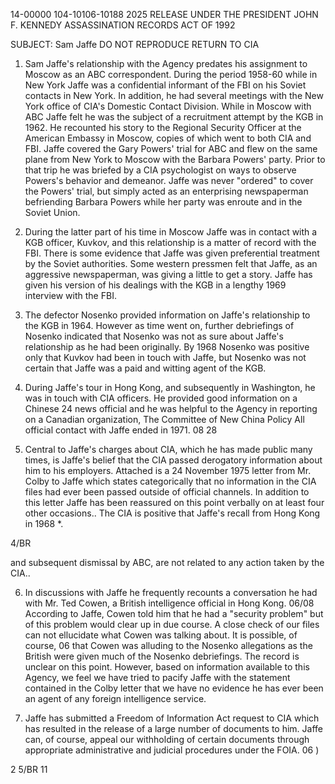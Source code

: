 14-00000
104-10106-10188 2025 RELEASE UNDER THE PRESIDENT JOHN F. KENNEDY ASSASSINATION RECORDS ACT OF 1992

SUBJECT: Sam Jaffe
DO NOT REPRODUCE
RETURN TO CIA

1. Sam Jaffe's relationship with the Agency predates his assignment to Moscow as an ABC correspondent. During the period 1958-60 while in New York Jaffe was a confidential informant of the FBI on his Soviet contacts in New York. In addition, he had several meetings with the New York office of CIA's Domestic Contact Division. While in Moscow with ABC Jaffe felt he was the subject of a recruitment attempt by the KGB in 1962. He recounted his story to the Regional Security Officer at the American Embassy in Moscow, copies of which went to both CIA and FBI. Jaffe covered the Gary Powers' trial for ABC and flew on the same plane from New York to Moscow with the Barbara Powers' party. Prior to that trip he was briefed by a CIA psychologist on ways to observe Powers's behavior and demeanor. Jaffe was never "ordered" to cover the Powers' trial, but simply acted as an enterprising newspaperman befriending Barbara Powers while her party was enroute and in the Soviet Union.

2. During the latter part of his time in Moscow Jaffe was in contact with a KGB officer, Kuvkov, and this relationship is a matter of record with the FBI. There is some evidence that Jaffe was given preferential treatment by the Soviet authorities. Some western pressmen felt that Jaffe, as an aggressive newspaperman, was giving a little to get a story. Jaffe has given his version of his dealings with the KGB in a lengthy 1969 interview with the FBI.

3. The defector Nosenko provided information on Jaffe's relationship to the KGB in 1964. However as time went on, further debriefings of Nosenko indicated that Nosenko was not as sure about Jaffe's relationship as he had been originally. By 1968 Nosenko was positive only that Kuvkov had been in touch with Jaffe, but Nosenko was not certain that Jaffe was a paid and witting agent of the KGB.

4. During Jaffe's tour in Hong Kong, and subsequently in Washington, he was in touch with CIA officers. He provided good information on a Chinese 24 news official and he was helpful to the Agency in reporting on a Canadian
organization, The Committee of New China Policy All official contact with
Jaffe ended in 1971.
08
28

5. Central to Jaffe's charges about CIA, which he has made public many times, is Jaffe's belief that the CIA passed derogatory information about him to his employers. Attached is a 24 November 1975 letter from Mr. Colby to Jaffe which states categorically that no information in the CIA files had ever been passed outside of official channels. In addition to this letter Jaffe has been reassured on this point verbally on at least four other occasions.. The CIA is positive that Jaffe's recall from Hong Kong in 1968
*.

4/BR

and subsequent dismissal by ABC, are not related to any action taken by the
CIA..

6. In discussions with Jaffe he frequently recounts a conversation he
had with Mr. Ted Cowen, a British intelligence official in Hong Kong. 06/08
According to Jaffe, Cowen told him that he had a "security problem" but of
this problem would clear up in due course. A close check of our files can
not ellucidate what Cowen was talking about. It is possible, of course, 06
that Cowen was alluding to the Nosenko allegations as the British were
given much of the Nosenko debriefings. The record is unclear on this
point. However, based on information available to this Agency, we feel we
have tried to pacify Jaffe with the statement contained in the Colby letter
that we have no evidence he has ever been an agent of any foreign intelligence
service.

7. Jaffe has submitted a Freedom of Information Act request to CIA
which has resulted in the release of a large number of documents to him.
Jaffe can, of course, appeal our withholding of certain documents through
appropriate administrative and judicial procedures under the FOIA.
06
)

2
5/BR
11
